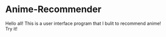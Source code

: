 # Anime-Recommender
Hello all! This is a user interface program that I bulit to recommend anime! Try it!
